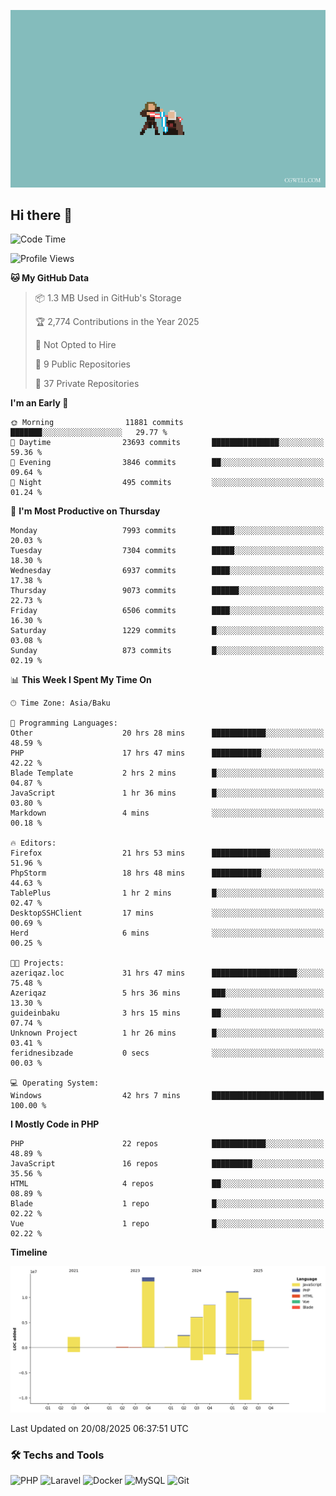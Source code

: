 <!--WALLPAPER-->
<p align='center'>
  <img src='assets/wallpapers/13.gif' alt='Banner'>
</p>
<!--/WALLPAPER-->

## Hi there 👋

<!--START_SECTION:waka-->
![Code Time](http://img.shields.io/badge/Code%20Time-153%20hrs%2051%20mins-blue)

![Profile Views](http://img.shields.io/badge/Profile%20Views-0-blue)

**🐱 My GitHub Data** 

> 📦 1.3 MB Used in GitHub's Storage 
 > 
> 🏆 2,774 Contributions in the Year 2025
 > 
> 🚫 Not Opted to Hire
 > 
> 📜 9 Public Repositories 
 > 
> 🔑 37 Private Repositories 
 > 
**I'm an Early 🐤** 

```text
🌞 Morning                11881 commits       ███████░░░░░░░░░░░░░░░░░░   29.77 % 
🌆 Daytime                23693 commits       ███████████████░░░░░░░░░░   59.36 % 
🌃 Evening                3846 commits        ██░░░░░░░░░░░░░░░░░░░░░░░   09.64 % 
🌙 Night                  495 commits         ░░░░░░░░░░░░░░░░░░░░░░░░░   01.24 % 
```
📅 **I'm Most Productive on Thursday** 

```text
Monday                   7993 commits        █████░░░░░░░░░░░░░░░░░░░░   20.03 % 
Tuesday                  7304 commits        █████░░░░░░░░░░░░░░░░░░░░   18.30 % 
Wednesday                6937 commits        ████░░░░░░░░░░░░░░░░░░░░░   17.38 % 
Thursday                 9073 commits        ██████░░░░░░░░░░░░░░░░░░░   22.73 % 
Friday                   6506 commits        ████░░░░░░░░░░░░░░░░░░░░░   16.30 % 
Saturday                 1229 commits        █░░░░░░░░░░░░░░░░░░░░░░░░   03.08 % 
Sunday                   873 commits         █░░░░░░░░░░░░░░░░░░░░░░░░   02.19 % 
```


📊 **This Week I Spent My Time On** 

```text
🕑︎ Time Zone: Asia/Baku

💬 Programming Languages: 
Other                    20 hrs 28 mins      ████████████░░░░░░░░░░░░░   48.59 % 
PHP                      17 hrs 47 mins      ███████████░░░░░░░░░░░░░░   42.22 % 
Blade Template           2 hrs 2 mins        █░░░░░░░░░░░░░░░░░░░░░░░░   04.87 % 
JavaScript               1 hr 36 mins        █░░░░░░░░░░░░░░░░░░░░░░░░   03.80 % 
Markdown                 4 mins              ░░░░░░░░░░░░░░░░░░░░░░░░░   00.18 % 

🔥 Editors: 
Firefox                  21 hrs 53 mins      █████████████░░░░░░░░░░░░   51.96 % 
PhpStorm                 18 hrs 48 mins      ███████████░░░░░░░░░░░░░░   44.63 % 
TablePlus                1 hr 2 mins         █░░░░░░░░░░░░░░░░░░░░░░░░   02.47 % 
DesktopSSHClient         17 mins             ░░░░░░░░░░░░░░░░░░░░░░░░░   00.69 % 
Herd                     6 mins              ░░░░░░░░░░░░░░░░░░░░░░░░░   00.25 % 

🐱‍💻 Projects: 
azeriqaz.loc             31 hrs 47 mins      ███████████████████░░░░░░   75.48 % 
Azeriqaz                 5 hrs 36 mins       ███░░░░░░░░░░░░░░░░░░░░░░   13.30 % 
guideinbaku              3 hrs 15 mins       ██░░░░░░░░░░░░░░░░░░░░░░░   07.74 % 
Unknown Project          1 hr 26 mins        █░░░░░░░░░░░░░░░░░░░░░░░░   03.41 % 
feridnesibzade           0 secs              ░░░░░░░░░░░░░░░░░░░░░░░░░   00.03 % 

💻 Operating System: 
Windows                  42 hrs 7 mins       █████████████████████████   100.00 % 
```

**I Mostly Code in PHP** 

```text
PHP                      22 repos            ████████████░░░░░░░░░░░░░   48.89 % 
JavaScript               16 repos            █████████░░░░░░░░░░░░░░░░   35.56 % 
HTML                     4 repos             ██░░░░░░░░░░░░░░░░░░░░░░░   08.89 % 
Blade                    1 repo              █░░░░░░░░░░░░░░░░░░░░░░░░   02.22 % 
Vue                      1 repo              █░░░░░░░░░░░░░░░░░░░░░░░░   02.22 % 
```



**Timeline**

![Lines of Code chart](https://raw.githubusercontent.com/feridnesibzade/feridnesibzade/main/assets/bar_graph.png)


 Last Updated on 20/08/2025 06:37:51 UTC
<!--END_SECTION:waka-->

### 🛠️ Techs and Tools

![PHP](https://img.shields.io/badge/PHP-777BB4?style=for-the-badge&logo=php&logoColor=white)
![Laravel](https://img.shields.io/badge/Laravel-F55247?style=for-the-badge&logo=laravel&logoColor=white)
![Docker](https://img.shields.io/badge/Docker-2496ED?style=for-the-badge&logo=docker&logoColor=white)
![MySQL](https://img.shields.io/badge/MySQL-4479A1?style=for-the-badge&logo=mysql&logoColor=white)
![Git](https://img.shields.io/badge/Git-F05032?style=for-the-badge&logo=git&logoColor=white)
